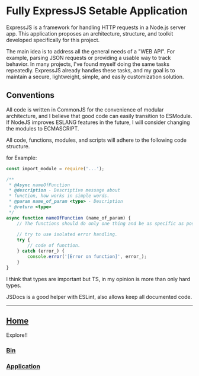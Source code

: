 # Fully ExpressJS Setable Application

ExpressJS is a framework for handling HTTP requests in a Node.js server app. This application proposes an architecture, structure, and toolkit developed specifically for this project.

The main idea is to address all the general needs of a "WEB API". For example, parsing JSON requests or providing a usable way to track behavior. In many projects, I've found myself doing the same tasks repeatedly. ExpressJS already handles these tasks, and my goal is to maintain a secure, lightweight, simple, and easily customization solution.

## Conventions

All code is written in CommonJS for the convenience of modular architecture, and I believe that good code can easily transition to ESModule. If NodeJS improves ESLANG features in the future, I will consider changing the modules to ECMASCRIPT.

All code, functions, modules, and scripts will adhere to the following code structure.

for Example:

```JavaScript
const import_module = require('...');

/**
 * @Async nameOfFunction
 * @description - Descriptive message about
 * function, how works in simple words.
 * @param name_of_param <type> - Description
 * @return <type>
 */
async function nameOfFunction (name_of_param) {
    // The functions should do only one thing and be as specific as possible.
    
    // try to use isolated error handling.
    try {
        // code of function.
    } catch (error_) {
        console.error('[Error on function]', error_);
    }
}
```

I think that types are important but TS, in my opinion is more than only hard
types.

JSDocs is a good helper with ESLint, also allows keep all documented code.

---

## [Home](../)
Explore!!
### [Bin](../bin/README.md)
### [Application](./application/README.md)

